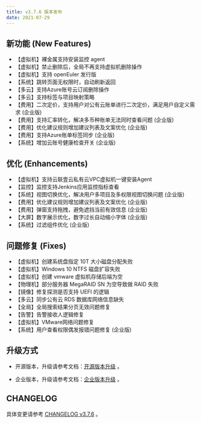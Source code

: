 ```yaml
---
title: v3.7.6 版本发布
date: 2021-07-29
---
```


## 新功能 (New Features)

- 【虚拟机】裸金属支持安装监控 agent
- 【虚拟机】禁止删除后，全局不再支持虚拟机删除操作
- 【虚拟机】支持 openEuler 发行版
- 【系统】跳转页面无权限时，自动刷新返回
- 【多云】支持Azure账号云订阅删除操作
- 【多云】支持标签与项目映射策略
- 【费用】二次定价，支持用户对公有云账单进行二次定价，满足用户自定义需求 (企业版)
- 【费用】支持汇率转化，解决多币种账单无法同时查看问题 (企业版)
- 【费用】优化建议规则增加建议列表及文案优化 (企业版)
- 【费用】支持Azure账单标签同步 (企业版)
- 【系统】增加云账号健康检查开关 (企业版)

## 优化 (Enhancements)

- 【虚拟机】支持云联壹云私有云VPC虚拟机一键安装Agent
- 【监控】监控支持Jenkins应用监控指标查看
- 【系统】视图切换优化，解决用户多项目及多权限视图切换问题 (企业版)
- 【费用】优化建议规则增加建议列表及文案优化 (企业版)
- 【费用】弹窗支持拖拽，避免遮挡当前有效信息 (企业版)
- 【大屏】数字展示优化，数字过长自动缩小字体 (企业版)
- 【系统】过滤组件优化 (企业版)

## 问题修复 (Fixes)

- 【虚拟机】创建系统盘指定 10T 大小磁盘分配失败
- 【虚拟机】Windows 10 NTFS 磁盘扩容失败
- 【虚拟机】创建 vmware 虚拟机存储后端为空
- 【物理机】部分服务器 MegaRAID SN 为空导致做 RAID 失败
- 【镜像】修复探测是否支持 UEFI 的逻辑
- 【多云】同步公有云 RDS 数据库网络信息缺失
- 【全局】全局搜索结果分页无效问题修复
- 【告警】告警接收人逻辑修复
- 【虚拟机】VMware网络问题修复
- 【系统】用户查看权限偶发报错问题修复 (企业版)

## 升级方式

- 开源版本，升级请参考文档：[开源版本升级](https://www.cloudpods.org/zh/docs/setup/upgrade/) 。

- 企业版本，升级请参考文档：[企业版本升级](https://docs.yunion.cn/zh/docs/quick/upgrade/) 。

## CHANGELOG

具体变更请参考 [CHANGELOG v3.7.6](https://www.cloudpods.org/zh/docs/changelog/release-3.7/3-7-6/) 。
